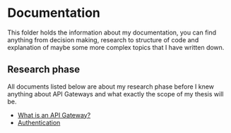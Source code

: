 # Documentation

This folder holds the information about my documentation, you can find anything from decision making, research to structure of code and explanation of maybe some more complex topics that I have written down.

## Research phase

All documents listed below are about my research phase before I knew anything about API Gateways and what exactly the scope of my thesis will be.

- [What is an API Gateway?](https://github.com/lukaboulpaep/bachelor-thesis-monorepo/blob/master/documentation/What%20Is%20An%20API%20Gateway.md)
- [Authentication](https://github.com/lukaboulpaep/bachelor-thesis-monorepo/blob/master/documentation/Authorization.md)
